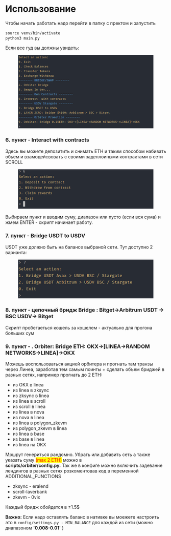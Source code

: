 # Использование

Чтобы начать работать надо перейти в папку с пректом и запустить&#x20;

```
source venv/bin/activate
python3 main.py
```

Если все гуд вы должны увидеть:

<figure><img src=".gitbook/assets/Screenshot 2023-12-14 194423.png" alt=""><figcaption></figcaption></figure>



### 6. пункт - Interact with contracts &#x20;

Здесь вы можете депозитить и снимать ETH и таким способом набивать обьем и взамодейсвовать с своими задеплоиными контрактами в сети SCROLL

<figure><img src=".gitbook/assets/Screenshot 2023-12-14 194707 (1).png" alt=""><figcaption></figcaption></figure>

Выбираем пункт и вводим суму, диапазон или пусто (если вся сума) и жмем ENTER - скрипт начинает работу.

### 7. пункт - Bridge USDT to USDV&#x20;

USDT уже должно быть на балансе выбраной сети. Тут доступно 2 варианта:&#x20;

<figure><img src=".gitbook/assets/Screenshot 2023-12-14 195104.png" alt=""><figcaption></figcaption></figure>



### 8. пункт - цепочный бридж Bridge : Bitget->Arbitrum USDT -> BSC USDV-> Bitget

Скрипт пробегаеться кошель за кошелем - актуально для прогона больших сум &#x20;

### 9. пункт - . Orbiter: Bridge ETH: OKX->\[LINEA->RANDOM NETWORKS->LINEA]->OKX&#x20;

Можешь воспользоваться акцией орбитера и прогнать там транзы через Линеа, заработав тем самым поинты + сделать объем бриджей в разных сетях, например прогнать до 2 ЕТН:&#x20;

* из ОКХ в linea
* из linea в zksync
* из zksync в linea
* из linea в scroll
* из scroll в linea
* из linea в nova
* из nova в linea
* из linea в polygon\_zkevm
* из polygon\_zkevm в linea
* из linea в base
* из base в linea
* из linea на ОКХ

Мршрут генериться рандомно. Убрать или добавить сеть а также указать суму <mark style="color:red;">(max 2 ETH)</mark> можно в\
**scripts/orbiter/config.py.** Так же в конфиге можно включить задевание лендингов в разных сетях розкоментовав код в переменной ADDITIONAL\_FUNCTIONS

* zksync - eralend
* scroll-laverbank
* zkevm - 0vix



Каждый бридж обойдется в ±1.5$

**Важно:**  Если надо оставлять баланс в нативке вы моежете настроить это в `config/settings.py - MIN_BALANCE`  для каждой из сети (можно диапазоном **'0.008-0.01'** )

